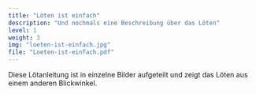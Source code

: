 ```yaml
---
title: "Löten ist einfach"
description: "Und nochmals eine Beschreibung über das Löten"
level: 1
weight: 3
img: "loeten-ist-einfach.jpg"
file: "Loeten-ist-einfach.pdf"
---
```


Diese Lötanleitung ist in einzelne Bilder aufgeteilt und zeigt das Löten aus einem anderen Blickwinkel.
